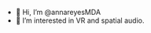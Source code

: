 - 👋 Hi, I’m @annareyesMDA
- 👀 I’m interested in VR and spatial audio.

<!---
annareyesMDA/annareyesMDA is a ✨ special ✨ repository because its `README.md` (this file) appears on your GitHub profile.
You can click the Preview link to take a look at your changes.
--->
